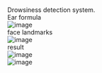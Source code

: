 </br>Drowsiness detection system.
</br>Ear formula
</br>
![image](https://github.com/user-attachments/assets/cce1539e-e020-4907-9d05-909632df0cdd)
</br>
face landmarks
</br>
![image](https://github.com/user-attachments/assets/34ba73a8-cd55-405e-9ee3-73758b6f0215)
</br>
result
</br>
![image](https://github.com/user-attachments/assets/3d263610-05aa-4ddf-95b2-5c46c9f52e09)
</br>
![image](https://github.com/user-attachments/assets/2e17729b-91d8-4b8e-8bfa-e1aa59f5c69e)
